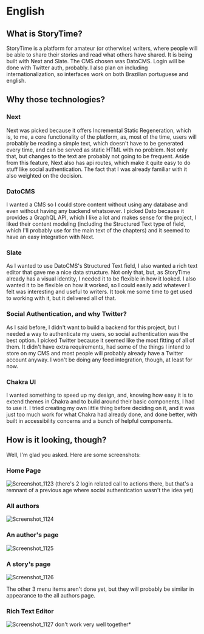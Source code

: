 # English

## What is StoryTime?
StoryTime is a platform for amateur (or otherwise) writers, where people will be able to share their stories and read what others have shared. It is being built with Next and Slate. The CMS chosen was DatoCMS. Login will be done with Twitter auth, probably. I also plan on including internationalization, so interfaces work on both Brazilian portuguese and english.

## Why those technologies?
### Next
Next was picked because it offers Incremental Static Regeneration, which is, to me, a core functionality of the platform, as, most of the time, users will probably be reading a simple text, which doesn't have to be generated every time, and can be served as static HTML with no problem. Not only that, but changes to the text are probably not going to be frequent. Aside from this feature, Next also has api routes, which make it quite easy to do stuff like social authentication. The fact that I was already familiar with it also weighted on the decision.

### DatoCMS
I wanted a CMS so I could store content without using any database and even without having any backend whatsoever. I picked Dato because it provides a GraphQL API, which I like a lot and makes sense for the project, I liked their content modeling (including the Structured Text type of field, which I'll probably use for the main text of the chapters) and it seemed to have an easy integration with Next.

### Slate
As I wanted to use DatoCMS's Structured Text field, I also wanted a rich text editor that gave me a nice data structure. Not only that, but, as StoryTime already has a visual identity, I needed it to be flexible in how it looked. I also wanted it to be flexible on how it worked, so I could easily add whatever I felt was interesting and useful to writers. It took me some time to get used to working with it, but it delivered all of that.

### Social Authentication, and why Twitter?
As I said before, I didn't want to build a backend for this project, but I needed a way to authenticate my users, so social authentication was the best option. I picked Twitter because it seemed like the most fitting of all of them. It didn't have extra requirements, had some of the things I intend to store on my CMS and most people will probably already have a Twitter account anyway. I won't be doing any feed integration, though, at least for now.

### Chakra UI
I wanted something to speed up my design, and, knowing how easy it is to extend themes in Chakra and to build around their basic components, I had to use it. I tried creating my own little thing before deciding on it, and it was just too much work for what Chakra had already done, and done better, with built in accessibility concerns and a bunch of helpful components.

## How is it looking, though?
Well, I'm glad you asked. Here are some screenshots:

### Home Page
![Screenshot_1123](https://user-images.githubusercontent.com/54380823/137223768-90ed87f0-7917-4035-ac48-e60a09538d19.png)
(there's 2 login related call to actions there, but that's a remnant of a previous age where social authentication wasn't the idea yet)

### All authors
![Screenshot_1124](https://user-images.githubusercontent.com/54380823/137225998-56dc27a0-7be1-4b0c-8718-a4ee5c38157e.png)

### An author's page
![Screenshot_1125](https://user-images.githubusercontent.com/54380823/137226040-e7e52532-e38c-4884-ba52-b0e0649f42bc.png)

### A story's page
![Screenshot_1126](https://user-images.githubusercontent.com/54380823/137226582-e497fc54-cf05-4928-b91a-f3cdbce345de.png)

The other 3 menu items aren't done yet, but they will probably be similar in appearance to the all authors page.

### Rich Text Editor
![Screenshot_1127](https://user-images.githubusercontent.com/54380823/137227398-95e5aa2b-6170-4d60-a699-3ac5f2bd36ec.png)
don't work very well together*
